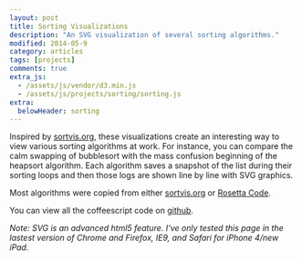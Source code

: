 ```yaml
---
layout: post
title: Sorting Visualizations
description: "An SVG visualization of several sorting algorithms."
modified: 2014-05-9
category: articles
tags: [projects]
comments: true 
extra_js:
  - /assets/js/vendor/d3.min.js
  - /assets/js/projects/sorting/sorting.js
extra:
  belowHeader: sorting
---
```


Inspired by [sortvis.org](http://sortvis.org), these visualizations create an interesting way to view various sorting
algorithms at work. For instance, you can compare the calm swapping of bubblesort with the mass confusion beginning of
the heapsort algorithm. Each algorithm saves a snapshot of the list during their sorting loops and then those logs are
shown line by line with SVG graphics.

Most algorithms were copied from either [sortvis.org](http://sortvis.org) or
[Rosetta Code](http://rosettacode.org/wiki/Sorting_algorithms).

You can view all the coffeescript code on [github](https://github.com/luckyllama/luckyllama.github.io/blob/master/assets/js/projects/sorting/sorting.coffee).

_Note: SVG is an advanced html5 feature. I've only tested this page in the lastest version of Chrome and Firefox, IE9,
and Safari for iPhone 4/new iPad._